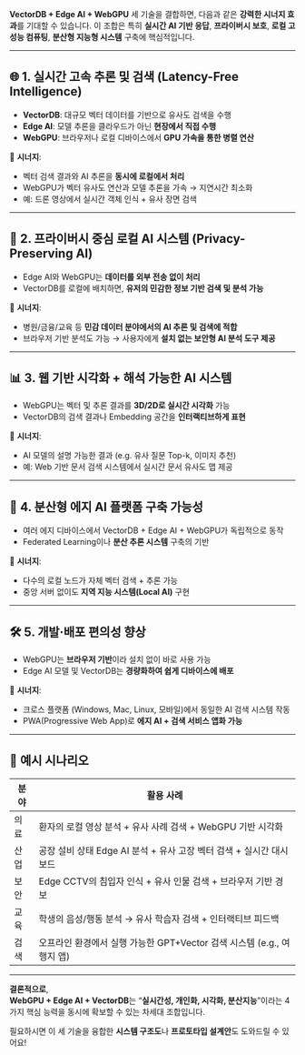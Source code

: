 **VectorDB + Edge AI + WebGPU** 세 기술을 결합하면, 다음과 같은 **강력한 시너지 효과**를 기대할 수 있습니다. 이 조합은 특히 **실시간 AI 기반 응답**, **프라이버시 보호**, **로컬 고성능 컴퓨팅**, **분산형 지능형 시스템** 구축에 핵심적입니다.

---

## 🌐 1. **실시간 고속 추론 및 검색 (Latency-Free Intelligence)**  
- **VectorDB**: 대규모 벡터 데이터를 기반으로 유사도 검색을 수행  
- **Edge AI**: 모델 추론을 클라우드가 아닌 **현장에서 직접 수행**  
- **WebGPU**: 브라우저나 로컬 디바이스에서 **GPU 가속을 통한 병렬 연산**

📌 **시너지**:
- 벡터 검색 결과와 AI 추론을 **동시에 로컬에서 처리**
- WebGPU가 벡터 유사도 연산과 모델 추론을 가속 → 지연시간 최소화  
- 예: 드론 영상에서 실시간 객체 인식 + 유사 장면 검색

---

## 🔐 2. **프라이버시 중심 로컬 AI 시스템 (Privacy-Preserving AI)**  
- Edge AI와 WebGPU는 **데이터를 외부 전송 없이 처리**
- VectorDB를 로컬에 배치하면, **유저의 민감한 정보 기반 검색 및 분석 가능**

📌 **시너지**:
- 병원/금융/교육 등 **민감 데이터 분야에서의 AI 추론 및 검색에 적합**
- 브라우저 기반 분석도 가능 → 사용자에게 **설치 없는 보안형 AI 분석 도구 제공**

---

## 📊 3. **웹 기반 시각화 + 해석 가능한 AI 시스템**  
- WebGPU는 벡터 및 추론 결과를 **3D/2D로 실시간 시각화** 가능  
- VectorDB의 검색 결과나 Embedding 공간을 **인터랙티브하게 표현**

📌 **시너지**:
- AI 모델의 설명 가능한 결과 (e.g. 유사 질문 Top-k, 이미지 추천)
- 예: Web 기반 문서 검색 시스템에서 실시간 문서 유사도 맵 제공

---

## 🧠 4. **분산형 에지 AI 플랫폼 구축 가능성**  
- 여러 에지 디바이스에서 VectorDB + Edge AI + WebGPU가 독립적으로 동작  
- Federated Learning이나 **분산 추론 시스템** 구축의 기반

📌 **시너지**:
- 다수의 로컬 노드가 자체 벡터 검색 + 추론 가능
- 중앙 서버 없이도 **지역 지능 시스템(Local AI)** 구현

---

## 🛠️ 5. **개발·배포 편의성 향상**
- WebGPU는 **브라우저 기반**이라 설치 없이 바로 사용 가능  
- Edge AI 모델 및 VectorDB는 **경량화하여 쉽게 디바이스에 배포**

📌 **시너지**:
- 크로스 플랫폼 (Windows, Mac, Linux, 모바일)에서 동일한 AI 검색 시스템 작동
- PWA(Progressive Web App)로 **에지 AI + 검색 서비스 앱화 가능**

---

## 🧩 예시 시나리오

| 분야 | 활용 사례 |
|------|-----------|
| 의료 | 환자의 로컬 영상 분석 + 유사 사례 검색 + WebGPU 기반 시각화 |
| 산업 | 공장 설비 상태 Edge AI 분석 + 유사 고장 벡터 검색 + 실시간 대시보드 |
| 보안 | Edge CCTV의 침입자 인식 + 유사 인물 검색 + 브라우저 기반 경보 |
| 교육 | 학생의 음성/행동 분석 → 유사 학습자 검색 + 인터랙티브 피드백 |
| 검색 | 오프라인 환경에서 실행 가능한 GPT+Vector 검색 시스템 (e.g., 여행지 앱) |

---

**결론적으로**,  
**WebGPU + Edge AI + VectorDB**는 “**실시간성, 개인화, 시각화, 분산지능**”이라는 4가지 핵심 능력을 동시에 확보할 수 있는 차세대 조합입니다.

필요하시면 이 세 기술을 융합한 **시스템 구조도**나 **프로토타입 설계안**도 도와드릴 수 있어요!
